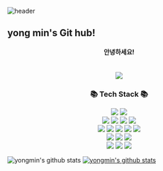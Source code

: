 ![header](https://capsule-render.vercel.app/api?type=waving&color=gradient&height=250&section=header&text=Welcome&fontSize=90)
<h2>yong min's Git hub!</h2>

<div align='center'>
  <h4>안녕하세요! </h4>

  
  <br>
</div>
    
<div align='center'>
  <a href='https://digndla12.tistory.com/'>
    <img src="https://img.shields.io/badge/Tistory-20C997?style=for-the-badge&logo=Spring&logoColor=white"/>
  </a>
 
</div>
</div>
<div align="center">
<h3> 📚 Tech Stack 📚 </h3>
    <img src="https://img.shields.io/badge/java-007396?style=for-the-badge&logo=java&logoColor=white"> 
  <img src="https://img.shields.io/badge/python-3776AB?style=for-the-badge&logo=python&logoColor=white"> 
  <br>
  
  <img src="https://img.shields.io/badge/html5-E34F26?style=for-the-badge&logo=html5&logoColor=white"> 
  <img src="https://img.shields.io/badge/css-1572B6?style=for-the-badge&logo=css3&logoColor=white"> 
  <img src="https://img.shields.io/badge/javascript-F7DF1E?style=for-the-badge&logo=javascript&logoColor=black"> 
  <img src="https://img.shields.io/badge/jquery-0769AD?style=for-the-badge&logo=jquery&logoColor=white">
  <br>
  
   
  <img src="https://img.shields.io/badge/mysql-4479A1?style=for-the-badge&logo=mysql&logoColor=white"> 
  <img src="https://img.shields.io/badge/vue.js-4FC08D?style=for-the-badge&logo=vue.js&logoColor=white"> 
  <img src="https://img.shields.io/badge/node.js-339933?style=for-the-badge&logo=Node.js&logoColor=white">
  <img src="https://img.shields.io/badge/spring-6DB33F?style=for-the-badge&logo=spring&logoColor=white"> 
  <img src="https://img.shields.io/badge/springboot-6DB33F?style=for-the-badge&logo=springboot&logoColor=white">

  <br>
  
  <img src="https://img.shields.io/badge/apache tomcat-F8DC75?style=for-the-badge&logo=apachetomcat&logoColor=white">
  <img src="https://img.shields.io/badge/gradle-02303A?style=for-the-badge&logo=gradle&logoColor=white">
  <img src="https://img.shields.io/badge/bootstrap-7952B3?style=for-the-badge&logo=bootstrap&logoColor=white">
  <br>
  
  <img src="https://img.shields.io/badge/github-181717?style=for-the-badge&logo=github&logoColor=white">
  <img src="https://img.shields.io/badge/git-F05032?style=for-the-badge&logo=git&logoColor=white">
  <img src="https://img.shields.io/badge/fontawesome-339AF0?style=for-the-badge&logo=fontawesome&logoColor=white">
  <br>
   </div>
   
![yongmin's github stats](https://github-readme-stats.vercel.app/api?username=jinyongmin&show_icons=true)
[![yongmin's github stats](https://github-readme-stats.vercel.app/api/top-langs/?username=jinyongmin&show_icons=true&hide_border=true&title_color=004386&icon_color=004386&layout=compact)](https://github.com/jinyongmin)

